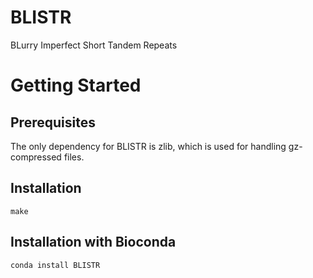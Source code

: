 # BLISTR
BLurry Imperfect Short Tandem Repeats

# Getting Started  
## Prerequisites
The only dependency for BLISTR is zlib, which is used for handling gz-compressed files.  
## Installation  
`make`
## Installation with Bioconda
`conda install BLISTR`  
